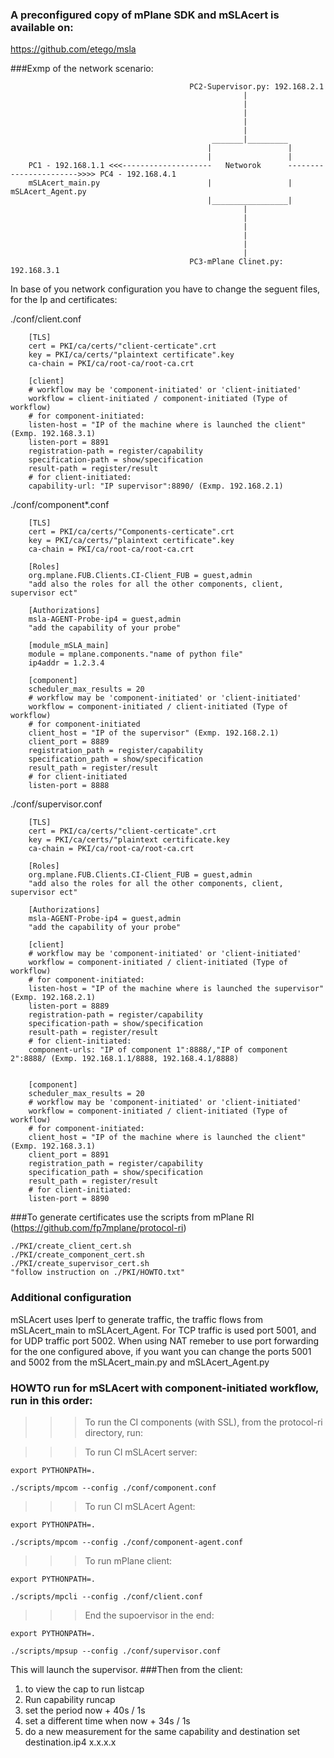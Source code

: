 ### A preconfigured copy of mPlane SDK and mSLAcert is available on:

https://github.com/etego/msla

###Exmp of the network scenario: 

											PC2-Supervisor.py: 192.168.2.1
														|
														|
														|
														|
														|
												 _______|_________
												|				  |
												|				  |
		PC1 - 192.168.1.1 <<<--------------------   Networok	  ----------------------->>>> PC4 - 192.168.4.1
		mSLAcert_main.py						|		          |								mSLAcert_Agent.py
												|_________________|
														|
														|
														|
														|
														|
														|
											PC3-mPlane Clinet.py: 192.168.3.1

									
In base of you network configuration you have to change the seguent files, for the Ip and certificates:

./conf/client.conf

		[TLS]
		cert = PKI/ca/certs/"client-certicate".crt
		key = PKI/ca/certs/"plaintext certificate".key
		ca-chain = PKI/ca/root-ca/root-ca.crt

		[client]
		# workflow may be 'component-initiated' or 'client-initiated'
		workflow = client-initiated / component-initiated (Type of workflow)
		# for component-initiated:
		listen-host = "IP of the machine where is launched the client" (Exmp. 192.168.3.1)
		listen-port = 8891
		registration-path = register/capability
		specification-path = show/specification
		result-path = register/result
		# for client-initiated:
		capability-url: "IP supervisor":8890/ (Exmp. 192.168.2.1)
		
./conf/component*.conf

		[TLS]
		cert = PKI/ca/certs/"Components-certicate".crt
		key = PKI/ca/certs/"plaintext certificate".key
		ca-chain = PKI/ca/root-ca/root-ca.crt

		[Roles]
		org.mplane.FUB.Clients.CI-Client_FUB = guest,admin
		"add also the roles for all the other components, client, supervisor ect"

		[Authorizations]
		msla-AGENT-Probe-ip4 = guest,admin
		"add the capability of your probe"

		[module_mSLA_main]
		module = mplane.components."name of python file"
		ip4addr = 1.2.3.4

		[component]
		scheduler_max_results = 20
		# workflow may be 'component-initiated' or 'client-initiated'
		workflow = component-initiated / client-initiated (Type of workflow)
		# for component-initiated
		client_host = "IP of the supervisor" (Exmp. 192.168.2.1)
		client_port = 8889
		registration_path = register/capability
		specification_path = show/specification
		result_path = register/result
		# for client-initiated
		listen-port = 8888

./conf/supervisor.conf

		[TLS]
		cert = PKI/ca/certs/"client-certicate".crt
		key = PKI/ca/certs/"plaintext certificate.key
		ca-chain = PKI/ca/root-ca/root-ca.crt

		[Roles]
		org.mplane.FUB.Clients.CI-Client_FUB = guest,admin
		"add also the roles for all the other components, client, supervisor ect"

		[Authorizations]
		msla-AGENT-Probe-ip4 = guest,admin
		"add the capability of your probe"

		[client]
		# workflow may be 'component-initiated' or 'client-initiated'
		workflow = component-initiated / client-initiated (Type of workflow)
		# for component-initiated:
		listen-host = "IP of the machine where is launched the supervisor" (Exmp. 192.168.2.1)
		listen-port = 8889
		registration-path = register/capability
		specification-path = show/specification
		result-path = register/result
		# for client-initiated:
		component-urls: "IP of component 1":8888/,"IP of component 2":8888/ (Exmp. 192.168.1.1/8888, 192.168.4.1/8888)


		[component]
		scheduler_max_results = 20
		# workflow may be 'component-initiated' or 'client-initiated'
		workflow = component-initiated / client-initiated (Type of workflow)
		# for component-initiated:
		client_host = "IP of the machine where is launched the client" (Exmp. 192.168.3.1)
		client_port = 8891
		registration_path = register/capability
		specification_path = show/specification
		result_path = register/result
		# for client-initiated:
		listen-port = 8890

###To generate certificates use the scripts from mPlane RI (https://github.com/fp7mplane/protocol-ri)

	./PKI/create_client_cert.sh
	./PKI/create_component_cert.sh
	./PKI/create_supervisor_cert.sh
	"follow instruction on ./PKI/HOWTO.txt"

### Additional configuration
mSLAcert uses Iperf to generate traffic, the traffic flows from mSLAcert_main to mSLAcert_Agent.
For TCP traffic is used port 5001, and for UDP traffic port 5002. 
When using NAT remeber to use port forwarding for the one configured above, 
if you want you can change the ports 5001 and 5002 from the mSLAcert_main.py and mSLAcert_Agent.py

### HOWTO run for mSLAcert with component-initiated workflow, run in this order:

>>>To run the CI components (with SSL), from the protocol-ri directory, run:

>>>To run CI mSLAcert server:

```export PYTHONPATH=.```

```./scripts/mpcom --config ./conf/component.conf```



>>>To run CI mSLAcert Agent:

```export PYTHONPATH=.```

```./scripts/mpcom --config ./conf/component-agent.conf```



>>>To run mPlane client:

```export PYTHONPATH=.```

```./scripts/mpcli --config ./conf/client.conf```


>>>End the supoervisor in the end:

```export PYTHONPATH=.```

```./scripts/mpsup --config ./conf/supervisor.conf```


This will launch the supervisor. 
###Then from the client:
1. to view the cap to run
		listcap
2. Run capability
		runcap
3. set the period
		now + 40s / 1s
4. set a different time
		when now + 34s / 1s
5. do a new measurement for the same capability and destination
		set destination.ip4 x.x.x.x

